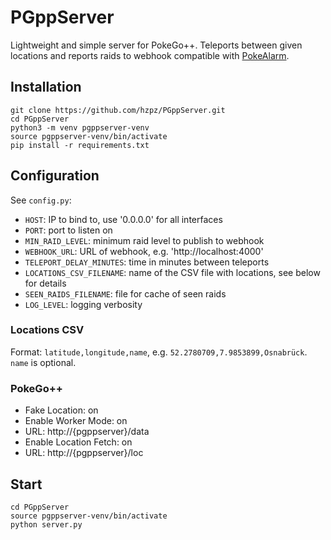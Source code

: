 # PGppServer
Lightweight and simple server for PokeGo++. 
Teleports between given locations and reports raids to webhook 
compatible with [PokeAlarm](https://github.com/PokeAlarm/PokeAlarm).

## Installation
```
git clone https://github.com/hzpz/PGppServer.git
cd PGppServer
python3 -m venv pgppserver-venv
source pgppserver-venv/bin/activate
pip install -r requirements.txt
```

## Configuration
See `config.py`:
* `HOST`: IP to bind to, use '0.0.0.0' for all interfaces
* `PORT`: port to listen on
* `MIN_RAID_LEVEL`: minimum raid level to publish to webhook
* `WEBHOOK_URL`: URL of webhook, e.g. 'http://localhost:4000'
* `TELEPORT_DELAY_MINUTES`: time in minutes between teleports
* `LOCATIONS_CSV_FILENAME`: name of the CSV file with locations, see below for details
* `SEEN_RAIDS_FILENAME`: file for cache of seen raids
* `LOG_LEVEL`: logging verbosity

### Locations CSV
Format: `latitude,longitude,name`, e.g. `52.2780709,7.9853899,Osnabrück`. `name` is optional.

### PokeGo++
* Fake Location: on
* Enable Worker Mode: on
* URL: http://{pgppserver}/data
* Enable Location Fetch: on
* URL: http://{pgppserver}/loc

## Start
```
cd PGppServer
source pgppserver-venv/bin/activate
python server.py
```